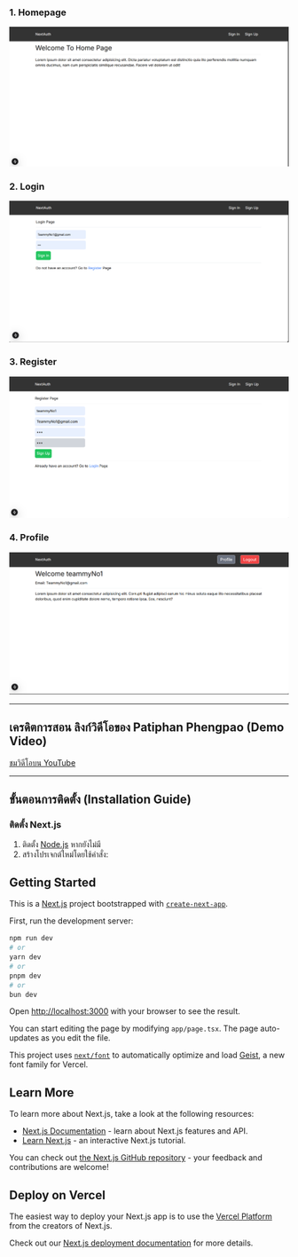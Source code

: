 ### 1. Homepage  
![Homepage](./image/homepage.png)

### 2. Login  
![Login](./image/login.png)

### 3. Register  
![Register](./image/register.png)

### 4. Profile  
![Profile](./image/profile.png)

---

## เครดิตการสอน ลิงก์วิดีโอของ Patiphan Phengpao (Demo Video)

[ชมวิดีโอบน YouTube](https://www.youtube.com/watch?v=F1vMc5LEDi4)

---

## ขั้นตอนการติดตั้ง (Installation Guide)

### ติดตั้ง Next.js
1. ติดตั้ง [Node.js](https://nodejs.org/) หากยังไม่มี  
2. สร้างโปรเจกต์ใหม่โดยใช้คำสั่ง:
   
## Getting Started
This is a [Next.js](https://nextjs.org) project bootstrapped with [`create-next-app`](https://nextjs.org/docs/app/api-reference/cli/create-next-app).

First, run the development server:

```bash
npm run dev
# or
yarn dev
# or
pnpm dev
# or
bun dev
```

Open [http://localhost:3000](http://localhost:3000) with your browser to see the result.

You can start editing the page by modifying `app/page.tsx`. The page auto-updates as you edit the file.

This project uses [`next/font`](https://nextjs.org/docs/app/building-your-application/optimizing/fonts) to automatically optimize and load [Geist](https://vercel.com/font), a new font family for Vercel.

## Learn More

To learn more about Next.js, take a look at the following resources:

- [Next.js Documentation](https://nextjs.org/docs) - learn about Next.js features and API.
- [Learn Next.js](https://nextjs.org/learn) - an interactive Next.js tutorial.

You can check out [the Next.js GitHub repository](https://github.com/vercel/next.js) - your feedback and contributions are welcome!

## Deploy on Vercel

The easiest way to deploy your Next.js app is to use the [Vercel Platform](https://vercel.com/new?utm_medium=default-template&filter=next.js&utm_source=create-next-app&utm_campaign=create-next-app-readme) from the creators of Next.js.

Check out our [Next.js deployment documentation](https://nextjs.org/docs/app/building-your-application/deploying) for more details.
